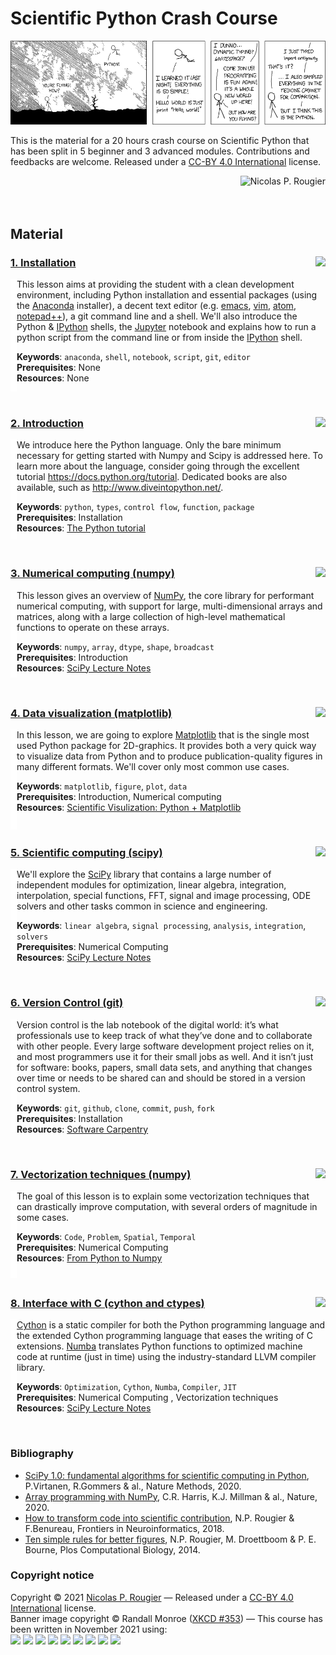 
# Scientific Python Crash Course

![](data/XKCD.png)

This is the material for a 20 hours crash course on Scientific Python
that has been split in 5 beginner and 3 advanced
modules. Contributions and feedbacks are welcome. Released under a
[CC-BY 4.0
International](https://creativecommons.org/licenses/by/4.0/legalcode) license.  

<a href="http://www.labri.fr/perso/nrougier"><img alt="Nicolas P. Rougier" align="right"/></a><br/><br/><br/>


## Material

### [1. Installation](01-installation.md) <img src="https://img.shields.io/badge/1H-Beginner-B39DDB.svg?style=flat-square" align="right"/>

<img src="data/indent.png" width="10pt" height="180pt" align="left"/>

This lesson aims at providing the student with a clean development environment,
including Python installation and essential packages (using the [Anaconda]
installer), a decent text editor (e.g. [emacs], [vim], [atom], [notepad++]), a
git command line and a shell. We'll also introduce the Python & [IPython]
shells, the [Jupyter] notebook and explains how to run a python
script from the command line or from inside the [IPython] shell.  

**Keywords**: `anaconda`, `shell`, `notebook`, `script`, `git`, `editor`  
**Prerequisites**: None  
**Resources**: None 

<br/>

<!-- ----------------------------------------------------------------------- -->
### [2. Introduction](introduction.md) <img src="https://img.shields.io/badge/3H-Beginner-B39DDB.svg?style=flat-square" align="right"/>

<img src="data/indent.png" width="10pt" height="160pt" align="left"/>

We introduce here the Python language. Only the bare minimum necessary for
getting started with Numpy and Scipy is addressed here. To learn more about
the language, consider going through the excellent tutorial
https://docs.python.org/tutorial. Dedicated books are also available, such as
http://www.diveintopython.net/.  

**Keywords**: `python`, `types`, `control flow`, `function`, `package`  
**Prerequisites**: Installation  
**Resources**: [The Python tutorial](https://docs.python.org/3/tutorial/)

<br/>

<!-- ----------------------------------------------------------------------- -->
### [3. Numerical computing (numpy)](https://scipy-lectures.org/intro/numpy/index.html) <img src="https://img.shields.io/badge/3H-Beginner-B39DDB.svg?style=flat-square" align="right"/>

<img src="data/indent.png" width="10pt" height="140pt" align="left"/>

This lesson gives an overview of [NumPy], the core library for performant
numerical computing, with support for large, multi-dimensional
arrays and matrices, along with a large collection of high-level mathematical
functions to operate on these arrays.

**Keywords**: `numpy`, `array`, `dtype`, `shape`, `broadcast`  
**Prerequisites**: Introduction  
**Resources**: [SciPy Lecture Notes](https://scipy-lectures.org/)

<br/>

<!-- ----------------------------------------------------------------------- -->
### [4. Data visualization (matplotlib)](https://github.com/rougier/matplotlib-tutorial) <img src="https://img.shields.io/badge/3H-Beginner-B39DDB.svg?style=flat-square" align="right"/>

<img src="data/indent.png" width="10pt" height="160pt" align="left"/>

In this lesson, we are going to explore [Matplotlib] that is the single most
used Python package for 2D-graphics. It provides both a very quick way to
visualize data from Python and to produce publication-quality figures in many
different formats. We'll cover only most common use cases.

**Keywords**: `matplotlib`, `figure`, `plot`, `data`  
**Prerequisites**: Introduction, Numerical computing  
**Resources**: [Scientific Visulization: Python + Matplotlib](https://www.labri.fr/perso/nrougier/scientific-visualization.html)

<br/>

<!-- ----------------------------------------------------------------------- -->
### [5. Scientific computing (scipy)]() <img src="https://img.shields.io/badge/3H-Advanced-EF5350.svg?style=flat-square" align="right"/>

<img src="data/indent.png" width="10pt" height="140pt" align="left"/>

We'll explore the [SciPy] library that contains a large number of independent
modules for optimization, linear algebra, integration, interpolation, special
functions, FFT, signal and image processing, ODE solvers and other tasks common
in science and engineering.

**Keywords**: `linear algebra`, `signal processing`, `analysis`, `integration`, `solvers`  
**Prerequisites**: Numerical Computing  
**Resources**: [SciPy Lecture Notes](https://scipy-lectures.org/)

<br/>

<!-- ----------------------------------------------------------------------- -->
### [6. Version Control (git)](https://swcarpentry.github.io/git-novice/)  <img src="https://img.shields.io/badge/3H-Advanced-EF5350.svg?style=flat-square" align="right"/>

<img src="data/indent.png" width="10pt" height="180pt" align="left"/>

Version control is the lab notebook of the digital world: it’s what
professionals use to keep track of what they’ve done and to collaborate with
other people. Every large software development project relies on it, and most
programmers use it for their small jobs as well. And it isn’t just for
software: books, papers, small data sets, and anything that changes over time
or needs to be shared can and should be stored in a version control system.

**Keywords**: `git`, `github`, `clone`, `commit`, `push`, `fork`  
**Prerequisites**: Installation  
**Resources**: [Software Carpentry](https://software-carpentry.org/)

<br/>


<!-- ----------------------------------------------------------------------- -->
### [7. Vectorization techniques (numpy)](https://www.labri.fr/perso/nrougier/from-python-to-numpy) <img src="https://img.shields.io/badge/3H-Advanced-EF5350.svg?style=flat-square" align="right"/>

<img src="data/indent.png" width="10pt" height="140pt" align="left"/>

The goal of this lesson is to explain some vectorization techniques that
can drastically improve computation, with several orders of magnitude in
some cases.

**Keywords**: `Code`, `Problem`, `Spatial`, `Temporal`  
**Prerequisites**: Numerical Computing  
**Resources**: [From Python to Numpy](https://www.labri.fr/perso/nrougier/from-python-to-numpy)

<br/>

<!-- ----------------------------------------------------------------------- -->
### [8. Interface with C (cython and ctypes)](https://scipy-lectures.org/advanced/interfacing_with_c/interfacing_with_c.html) <img src="https://img.shields.io/badge/3H-Advanced-EF5350.svg?style=flat-square" align="right"/>

<img src="data/indent.png" width="10pt" height="140pt" align="left"/>

[Cython] is a static compiler for both the Python programming language and the
extended Cython programming language that eases the writing of C extensions.
[Numba] translates Python functions to optimized machine code at runtime (just in
time) using the industry-standard LLVM compiler library.

**Keywords**: `Optimization`, `Cython`, `Numba`, `Compiler`, `JIT`  
**Prerequisites**: Numerical Computing , Vectorization techniques  
**Resources**: [SciPy Lecture Notes](https://scipy-lectures.org/)

<br/>


### Bibliography
* [SciPy 1.0: fundamental algorithms for scientific computing in Python](https://www.nature.com/articles/s41592-019-0686-2),
P.Virtanen, R.Gommers & al., Nature Methods, 2020.
* [Array programming with NumPy](https://www.nature.com/articles/s41586-020-2649-2), C.R. Harris, K.J. Millman & al., Nature, 2020.
* [How to transform code into scientific contribution](https://www.frontiersin.org/articles/10.3389/fninf.2017.00069/full), N.P. Rougier & F.Benureau, Frontiers in Neuroinformatics, 2018.
* [Ten simple rules for better figures](https://journals.plos.org/ploscompbiol/article?id=10.1371/journal.pcbi.1003833),
  N.P. Rougier, M. Droettboom & P. E. Bourne, Plos Computational Biology, 2014.

### Copyright notice

Copyright © 2021 [Nicolas P. Rougier](http://www.labri.fr/perso/nrougier) —
Released under a [CC-BY 4.0 International](https://creativecommons.org/licenses/by/4.0/legalcode) license.  
Banner image copyright © Randall Monroe ([XKCD #353](https://xkcd.com/353/)) — 
This course has been written in November 2021 using:  
<img src="https://img.shields.io/badge/OSX-12.0.1-999999.svg?style=flat-square"/> <img src="https://img.shields.io/badge/Emacs-27.2-999999.svg?style=flat-square"/> <img src="https://img.shields.io/badge/Git-2.30.1-999999.svg?style=flat-square"/> <img src="https://img.shields.io/badge/Python-3.8.10-999999.svg?style=flat-square"/> <img src="https://img.shields.io/badge/Numpy-1.20.3-999999.svg?style=flat-square"/> <img src="https://img.shields.io/badge/Scipy-1.7.1-999999.svg?style=flat-square"/> <img src="https://img.shields.io/badge/Matplotlib-3.3.4-999999.svg?style=flat-square"/> <img src="https://img.shields.io/badge/Cython-0.29.24-999999.svg?style=flat-square"/> <img src="https://img.shields.io/badge/Numba-0.53.1-999999.svg?style=flat-square"/>




[Anaconda]:   https://www.anaconda.com/
[Emacs]:      http://www.emacs.org/
[vim]:        https://www.vim.org/
[Atom]:       https://atom.io/
[Notepad++]:  https://notepad-plus-plus.org/
[IPython]:    http://www.ipython.org/
[Jupyter]:    http://www.jupyter.org/
[NumPy]:      http://www.numpy.org/
[Scipy]:      http://www.scipy.org/
[Matplotlib]: http://www.matplotlib.org/
[Cython]:     https://cython.org/
[Numba]:      https://numba.pydata.org/
